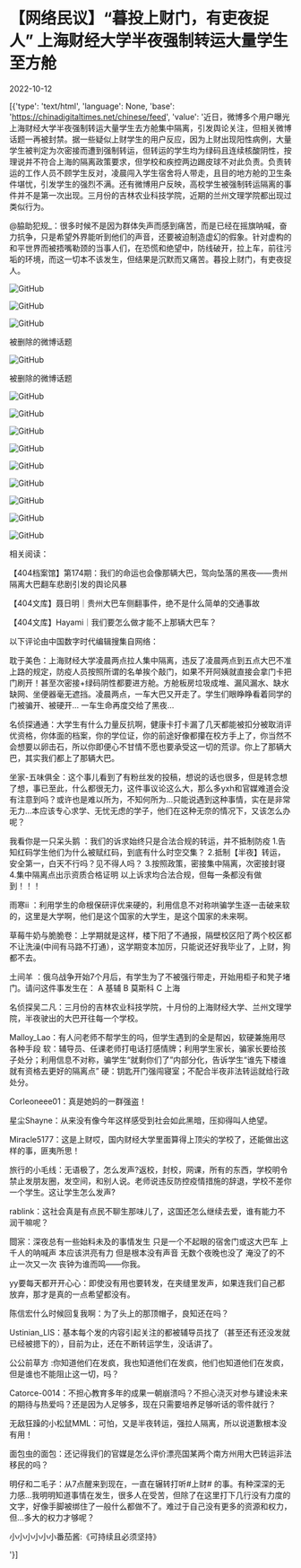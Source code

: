 # 【网络民议】“暮投上财门，有吏夜捉人”  上海财经大学半夜强制转运大量学生至方舱

2022-10-12

[{'type': 'text/html', 'language': None, 'base': 'https://chinadigitaltimes.net/chinese/feed', 'value': '近日，微博多个用户曝光上海财经大学半夜强制转运大量学生去方舱集中隔离，引发舆论关注，但相关微博话题一再被封禁。据一些疑似上财学生的用户反应，因为上财出现阳性病例，大量学生被判定为次密接而遭到强制转运，但转运的学生均为绿码且连续核酸阴性，按理说并不符合上海的隔离政策要求，但学校和疾控两边踢皮球不对此负责。负责转运的工作人员不顾学生反对，凌晨闯入学生宿舍将人带走，且目的地方舱的卫生条件堪忧，引发学生的强烈不满。还有微博用户反映，高校学生被强制转运隔离的事件并不是第一次出现。三月份的吉林农业科技学院，近期的兰州文理学院都出现过类似行为。



@脇助犯规_：很多时候不是因为群体失声而感到痛苦，而是已经在摇旗呐喊，奋力抗争，只是希望外界能听到他们的声音，还要被迫制造虚幻的假象。针对虚构的和平世界而被捂嘴勒颈的当事人们，在恐慌和绝望中，防线破开，拉上车，前往污垢的环境，而这一切本不该发生，但结果是沉默而又痛苦。暮投上财门，有吏夜捉人。



![GitHub](https://chinadigitaltimes.net/chinese/files/2022/10/截屏2022-10-11-下午9.36.49.png)

![GitHub](https://chinadigitaltimes.net/chinese/files/2022/10/006NKH0Igy1h71tg6zdrcj30u0181ajh.jpeg)

![GitHub](https://chinadigitaltimes.net/chinese/files/2022/10/007xfd6kly1h7176xyydcj31kw16otby.jpeg)

被删除的微博话题

![GitHub](https://chinadigitaltimes.net/chinese/files/2022/10/007xfd6kly1h7176xmxuqj31kw16o0we.jpeg)

被删除的微博话题

![GitHub](https://chinadigitaltimes.net/chinese/files/2022/10/007xfd6kly1h7176y71bcj316o1kw7lh.jpeg)

![GitHub](https://chinadigitaltimes.net/chinese/files/2022/10/007xfd6kly1h7176yho2qj31330roab4.jpeg)

![GitHub](https://chinadigitaltimes.net/chinese/files/2022/10/006NKH0Igy1h71te4dt1hj30u00u6whc.jpeg)

![GitHub](https://chinadigitaltimes.net/chinese/files/2022/10/006NKH0Igy1h71temsk4mj30ku0ykaj4.jpeg)

![GitHub](https://chinadigitaltimes.net/chinese/files/2022/10/007xfd6kly1h71770tpv6j30u05h51kx-scaled.jpeg)

![GitHub](https://chinadigitaltimes.net/chinese/files/2022/10/0088P03Dly1h712vihbmzj30u01u0jz9.jpeg)

![GitHub](https://chinadigitaltimes.net/chinese/files/2022/10/0088P03Dly1h712vho39fj30k00zl75l.jpeg)

![GitHub](https://chinadigitaltimes.net/chinese/files/2022/10/007xfd6kly1h71771o3d4j30r00n1q4a.jpeg)

![GitHub](https://chinadigitaltimes.net/chinese/files/2022/10/007xfd6kly1h71771wm72j30ty2e849o-scaled.jpeg)

相关阅读：





【404档案馆】第174期：我们的命运也会像那辆大巴，驾向坠落的黑夜——贵州隔离大巴翻车悲剧引发的舆论风暴





【404文库】聂日明｜贵州大巴车侧翻事件，绝不是什么简单的交通事故





【404文库】Hayami｜我们要怎么做才能不上那辆大巴车？





以下评论由中国数字时代编辑搜集自网络：



耽于美色：上海财经大学凌晨两点拉人集中隔离，违反了凌晨两点到五点大巴不准上路的规定，防疫人员按照所谓的名单挨个敲门，如果不开阿姨就直接会拿门卡把门刷开！甚至次密接+绿码阴性都要进方舱。方舱板房垃圾成堆、漏风漏水、缺水缺网、坐便器毫无遮挡。凌晨两点，一车大巴又开走了。学生们眼睁睁看着同学的门被骗开、被硬开… 一车生命再度交给了黑夜…

名侦探通通：大学生有什么力量反抗啊，健康卡打卡漏了几天都能被扣分被取消评优资格，你体面的档案，你的学位证，你的前途好像都攥在校方手上了，你当然不会想要以卵击石，所以你即便心不甘情不愿也要承受这一切的荒谬。你上了那辆大巴，其实我们都上了那辆大巴。

坐家-五味俱全：这个事儿看到了有粉丝发的投稿，想说的话也很多，但是转念想了想，事已至此，什么都很无力，这件事议论这么大，那么多yxh和官媒难道会没有注意到吗？或许也是难以所为，不知何所为…只能说遇到这种事情，实在是非常无力…本应该专心求学、无忧无虑的学子，他们在这种无奈的情况下，又该怎么办呢？

我看你是一只呆头鹅 ：我们的诉求始终只是合法合规的转运，并不抵制防疫 1.告知红码学生他们为什么被赋红码，到底有什么时空交集？ 2.抵制【半夜】转运，安全第一，白天不行吗？见不得人吗？ 3.按照政策，密接集中隔离，次密接封寝 4.集中隔离点出示资质合格证明 以上诉求均合法合规，但每一条都没有做到！！！

雨寒ii ：利用学生的命根保研评优来硬的，利用信息不对称哄骗学生逐一击破来软的，这里是大学啊，他们是这个国家的大学生，是这个国家的未来啊。

草莓牛奶与脆脆卷：上学期就是这样，楼下阳了不通报，隔壁校区阳了两个校区都不让洗澡(中间有马路不打通），这学期变本加厉，只能说还好我毕业了，上财，狗都不去。

土间羊 ：俄乌战争开始7个月后，有学生为了不被强行带走，开始用柜子和凳子堵门。请问这件事发生在： A 基辅 B 莫斯科 C 上海

名侦探吴二凡：三月份的吉林农业科技学院，十月份的上海财经大学、兰州文理学院，半夜驶出的大巴开往每一个学校。

Malloy_Lao：有人问老师不帮学生的吗，但学生遇到的全是帮凶，软硬兼施用尽各种手段 软：辅导员、任课老师打电话打感情牌；利用学生家长，骗家长要给孩子处分；利用信息不对称，骗学生“就剩你们了”内部分化，告诉学生“谁先下楼谁就有资格去更好的隔离点” 硬：钥匙开门强闯寝室；不配合半夜非法转运就给行政处分。

Corleoneee01：真是她妈的一群强盗！

星尘Shayne：从来没有像今年这样感受到社会如此黑暗，压抑得叫人绝望。

Miracle5177：这是上财哎，国内财经大学里面算得上顶尖的学校了，还能做出这样的事，匪夷所思！

旅行的小毛线：无语极了，怎么发声?返校，封校，网课，所有的东西，学校明令禁止发朋友圈，发空间，和别人说。老师说违反防控疫情措施的辞退，学校不差你一个学生。这让学生怎么发声?

rablink：这社会真是有点民不聊生那味儿了，这国还怎么继续去爱，谁有能力不润干嘛呢？

閸宲：深夜总有一些始料未及的事情发生 只是一个不起眼的宿舍门或这大巴车 上千人的呐喊声   本应该洪亮有力 但是根本没有声音 无数个夜晚也没了 淹没了的不止一次又一次 丧钟为谁而鸣——你我。

yy要每天都开开心心：即使没有用也要转发，在夹缝里发声，如果连我们自己都放弃，那才是真的一点希望都没有。

陈信宏什么时候回复我啊：为了头上的那顶帽子，良知还在吗？

Ustinian_LIS：基本每个发的内容引起关注的都被辅导员找了（甚至还有还没发就已经被摁下的），目前为止，还在不断转运学生，没话讲了。

公公前草方 :你知道他们在发疯，我也知道他们在发疯，他们也知道他们在发疯，但是谁也不能阻止这一切，吗？

Catorce-0014：不担心教育多年的成果一朝崩溃吗？不担心浇灭对参与建设未来的期待与热爱吗？还是因为人足够多，现在只需要培养足够听话的零件就行？

无敌狂躁的小松鼠MML：可怕，又是半夜转运，强拉人隔离，所以说道歉根本没有用！

面包虫的面包：还记得我们的官媒是怎么评价漂亮国某两个南方州用大巴转运非法移民的吗？

明仔和二毛子：从7点醒来到现在，一直在辗转打听#上财# 的事。有种深深的无力感…我明明知道事情在发生，很多人在受苦，但除了在这里打下几行没有力度的文字，好像手脚被绑住了一般什么都做不了。难过于自己没有更多的资源和权力，但…多大的权力才够呢？

小小小小小小番茄酱:《可持续且必须坚持》

'}]